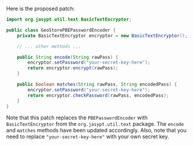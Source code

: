 Here is the proposed patch:

```java
import org.jasypt.util.text.BasicTextEncryptor;

public class GeoStorePBEPasswordEncoder {
    private BasicTextEncryptor encryptor = new BasicTextEncryptor();

    // ... other methods ...

    public String encode(String rawPass) {
        encryptor.setPassword("your-secret-key-here");
        return encryptor.encrypt(rawPass);
    }

    public boolean matches(String rawPass, String encodedPass) {
        encryptor.setPassword("your-secret-key-here");
        return encryptor.checkPassword(rawPass, encodedPass);
    }
}
```

Note that this patch replaces the `PBEPasswordEncoder` with `BasicTextEncryptor` from the `org.jasypt.util.text` package. The `encode` and `matches` methods have been updated accordingly. Also, note that you need to replace `"your-secret-key-here"` with your own secret key.